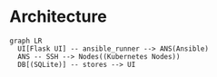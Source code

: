 # Architecture

```mermaid
graph LR
  UI[Flask UI] -- ansible_runner --> ANS(Ansible)
  ANS -- SSH --> Nodes((Kubernetes Nodes))
  DB[(SQLite)] -- stores --> UI
```
